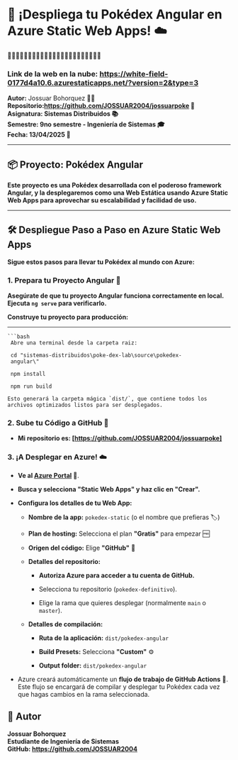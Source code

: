 # 🚀 ¡Despliega tu Pokédex Angular en Azure Static Web Apps! ☁️
🚀🚀🚀🚀🚀🚀🚀🚀🚀🚀🚀🚀🚀🚀🚀🚀🚀🚀🚀🚀🚀🚀🚀



### Link de la web en la nube: https://white-field-0177d4a10.6.azurestaticapps.net/?version=2&type=3


**Autor:** Jossuar Bohorquez 👨‍💻  
**Repositorio:**https://github.com/JOSSUAR2004/jossuarpoke 🐙**  
**Asignatura:** Sistemas Distribuidos 📚  
**Semestre:** 9no semestre - Ingeniería de Sistemas 🎓  
**Fecha:** 13/04/2025 📅**

---

## 📦 Proyecto: Pokédex Angular

**Este proyecto es una Pokédex desarrollada con el poderoso framework **Angular**, y la desplegaremos como una **Web Estática** usando **Azure Static Web Apps** para aprovechar su escalabilidad y facilidad de uso.** 

---

## 🛠️ Despliegue Paso a Paso en Azure Static Web Apps

**Sigue estos pasos para llevar tu Pokédex al mundo con Azure:**

### 1.  Prepara tu Proyecto Angular 💪

**Asegúrate de que tu proyecto Angular funciona correctamente en local. Ejecuta `ng serve` para verificarlo.** 

**Construye tu proyecto para producción:**
***
    ```bash
     Abre una terminal desde la carpeta raiz:
     
     cd "sistemas-distribuidos\poke-dex-lab\source\pokedex-
     angular\"
     
     npm install
     
     npm run build

    Esto generará la carpeta mágica `dist/`, que contiene todos los archivos optimizados listos para ser desplegados. 

### 2.  Sube tu Código a GitHub 📂

* **Mi repositorio es: [https://github.com/JOSSUAR2004/jossuarpoke]**


### 3.  ¡A Desplegar en Azure! ☁️

* **Ve al [Azure Portal](https://portal.azure.com) 🚪**.

* **Busca y selecciona **"Static Web Apps"** y haz clic en **"Crear"**.**

* **Configura los detalles de tu Web App:** 

    * **Nombre de la app:** `pokedex-static` (o el nombre que prefieras 🏷️)
    
    * **Plan de hosting:** Selecciona el plan **"Gratis"** para empezar 🆓
    * **Origen del código:** Elige **"GitHub"** 🐙
    
    * **Detalles del repositorio:**
        * **Autoriza Azure para acceder a tu cuenta de GitHub.**
        
        * Selecciona tu repositorio (`pokedex-definitivo`).
        
        * Elige la rama que quieres desplegar (normalmente `main` o `master`).
        
    * **Detalles de compilación:**
    
        * **Ruta de la aplicación:** `dist/pokedex-angular`
        
        * **Build Presets:** Selecciona **"Custom"** ⚙️
        
        * **Output folder:** `dist/pokedex-angular`

* Azure creará automáticamente un **flujo de trabajo de GitHub Actions** 🤖. Este flujo se encargará de compilar y desplegar tu Pokédex cada vez que hagas cambios en la rama seleccionada. 

## 🙌 Autor
**Jossuar Bohorquez**  
**Estudiante de Ingeniería de Sistemas**  
**GitHub: https://github.com/JOSSUAR2004**

